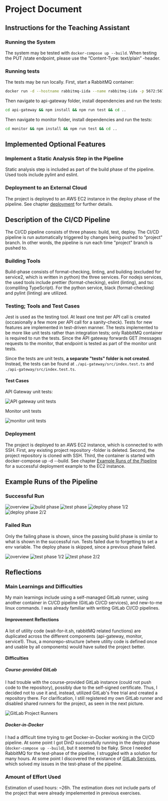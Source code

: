 # Project Document

## Instructions for the Teaching Assistant

### Running the System

The system may be tested with `docker-compose up --build`. When testing the PUT /state endpoint, please use the ”Content-Type: text/plain” -header.

### Running tests

The tests may be run locally. First, start a RabbitMQ container:

```sh
docker run -d --hostname rabbitmq-iida --name rabbitmq-iida -p 5672:5672 rabbitmq:3.10
```

Then navigate to api-gateway folder, install dependencies and run the tests:

```sh
cd api-gateway && npm install && npm run test && cd ..
```

Then navigate to monitor folder, install dependencies and run the tests:

```sh
cd monitor && npm install && npm run test && cd ..
```

## Implemented Optional Features

### Implement a Static Analysis Step in the Pipeline

Static analysis step is included as part of the build phase of the pipeline. Used tools include pylint and eslint.

### Deployment to an External Cloud

The project is deployed to an AWS EC2 instance in the deploy phase of the pipeline. See chapter [deployment](#deployment) for further details.

## Description of the CI/CD Pipeline

The CI/CD pipeline consists of three phases: build, test, deploy. The CI/CD pipeline is run automatically triggered by changes being pushed to "project" branch. In other words, the pipeline is run each time "project" branch is pushed to.

### Building Tools

Build-phase consists of format-checking, linting, and building (excluded for service2, which is written in python) the three services. For nodejs services, the used tools include prettier (format-checking), eslint (linting), and tsc (compliling TypeScript). For the python service, black (format-checking) and pylint (linting) are utilized.

### Testing; Tools and Test Cases

Jest is used as the testing tool. At least one test per API call is created (occasionally a few more per API call for a sanity-check). Tests for new features are implemented in test-driven manner. The tests implemented to be more like unit tests rather than integration tests; only RabbitMQ container is required to run the tests. Since the API gateway forwards GET /messages requests to the monitor, that endpoint is tested as part of the monitor unit tests.

Since the tests are unit tests, **a separate "tests" folder is not created**. Instead, the tests can be found at `./api-gateway/src/index.test.ts` and `./api-gateway/src/index.test.ts`.

#### Test Cases

API Gateway unit tests:

![API gateway unit tests](./images/api-gateway-tests.png)

Monitor unit tests

![monitor unit tests](./images/monitor-tests.png)

### Deployment

The project is deployed to an AWS EC2 instance, which is connected to with SSH. First, any existing project repository -folder is deleted. Second, the project repository is cloned with SSH. Third, the container is started with docker-compose up -d --build. See chapter [Example Runs of the Pipeline](#example-runs-of-the-pipeline) for a successful deployment example to the EC2 instance.

## Example Runs of the Pipeline

### Successful Run

![overview](./images/successful-run1.png)
![build phase](./images/successful-run2.png)
![test phase](./images/successful-run3.png)
![deploy phase 1/2](./images/successful-run4.png)
![deploy phase 2/2](./images/successful-run5.png)

### Failed Run

Only the failing phase is shown, since the passing build phase is similar to what is shown in the successful run. Tests failed due to forgetting to set a env variable. The deploy phase is skipped, since a previous phase failed.

![overview](./images/failed-run1.png)
![test phase 1/2](./images/failed-run2.png)
![test phase 2/2](./images/failed-run3.png)

## Reflections

### Main Learnings and Difficulties

My main learnings include using a self-managed GitLab runner, using another container in CI/CD pipeline (GitLab CI/CD services), and new-to-me linux commands. I was already familiar with writing GitLab CI/CD pipelines.

#### Improvement Reflections

A lot of utility code (wait-for-it.sh, rabbitMQ related functions) are duplicated across the different components (api-gateway, monitor, service1). Thus, a monorepo-structure (where utility code is defined once and usable by all components) would have suited the project better.

#### Difficulties

##### Course-provided GitLab

I had trouble with the course-provided GitLab instance (could not push code to the repository), possibly due to the self-signed certificate. Thus, I decided not to use it and, instead, utilized GitLab's free trial and created a repository there. For clarification, I still registered my own GitLab runner and disabled shared runners for the project, as seen in the next picture.

![GitLab Project Runners](./images/gitlab-runners.png)

##### Docker-in-Docker

I had a difficult time trying to get Docker-in-Docker working in the CI/CD pipeline. At some point I got DinD successfully running in the deploy phase (`docker-compose up --build`), but it seemed to be flaky. Since I needed RabbitMQ for the test-phase of the pipeline, I struggled with a solution for many hours. At some point I discovered the existance of [GitLab Services](https://docs.gitlab.com/ee/ci/services/), which solved my issues in the test-phase of the pipeline.

### Amount of Effort Used

Estimation of used hours: ~26h. The estimation does not include parts of the project that were already impelemented in previous exercises.
